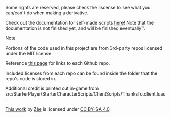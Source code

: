 Some rights are reserved, please check the liscense to see what you can/can't do when making a derivative.

Check out the documentation for self-made scripts [here](<https://sarkwrk.github.io/testplace>)!
Note that the documentation is not finished yet, and will be finished eventually™.


> [!NOTE]
> Portions of the code used in this project are from 3rd-party repos licensed under the MIT license.
>
>Reference [this page](<https://sarkwrk.github.io/testplace/Dependencies>) for links to each Github repo.
>
> Included licenses from each repo can be found inside the folder that the repo's code is stored in.
> 
> Additional credit is printed out in-game from src/StarterPlayer/StarterCharacterScripts/ClientScripts/ThanksTo.client.luau.

[This work](<https://github.com/SarkWrk/testplace/tree/main>) by [Zèe](<https://github.com/SarkWrk>) is licensed under [CC BY-SA 4.0](<https://creativecommons.org/licenses/by-sa/4.0/>).